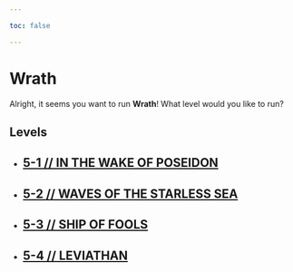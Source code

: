 ```yaml
---

toc: false

---
```


# Wrath

Alright, it seems you want to run **Wrath**! What level would you like to run?

## Levels

- ## [5-1 // IN THE WAKE OF POSEIDON](/any/5-wrath/any-5-1.md)

- ## [5-2  // WAVES OF THE STARLESS SEA](/any/5-wrath/any-5-2.md)

- ## [5-3  // SHIP OF FOOLS](/any/5-wrath/any-5-3.md)

- ## [5-4 // LEVIATHAN](/any/5-wrath/any-5-4.md)
